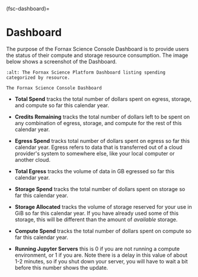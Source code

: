 (fsc-dashboard)=
# Dashboard

The purpose of the Fornax Science Console Dashboard is to provide users the status of their compute and storage resource consumption. The image below shows a screenshot of the Dashboard.

```{figure} ../_static/fsc_dashboard.png
:alt: The Fornax Science Platform Dashboard listing spending categorized by resource.

The Fornax Science Console Dashboard
```

- **Total Spend** tracks the total number of dollars spent on egress, storage, and compute so far this calendar year.

- **Credits Remaining** tracks the total number of dollars left to be spent on any combination of egress, storage, and compute for the rest of this calendar year.

- **Egress Spend** tracks total number of dollars spent on egress so far this calendar year. Egress refers to data that is transferred out of a cloud provider's system to somewhere else, like your local computer or another cloud.

- **Total Egress** tracks the volume of data in GB egressed so far this calendar year.

- **Storage Spend** tracks the total number of dollars spent on storage so far this calendar year.

- **Storage Allocated** tracks the volume of storage reserved for your use in GiB so far this calendar year. If you have already used some of this storage, this will be different than the amount of *available* storage.

- **Compute Spend** tracks the total number of dollars spent on compute so far this calendar year.

- **Running Jupyter Servers** this is 0 if you are not running a compute environment, or 1 if you are.  Note there is a delay in this value of about 1-2 minutes, so if you shut down your server, you will have to wait a bit before this number shows the update. 

